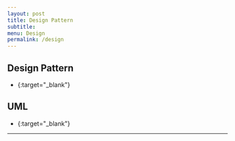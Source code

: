 ```yaml
---
layout: post
title: Design Pattern
subtitle:
menu: Design
permalink: /design
---
```


## Design Pattern

- [](){:target="_blank"}

## UML

- [](){:target="_blank"}

---